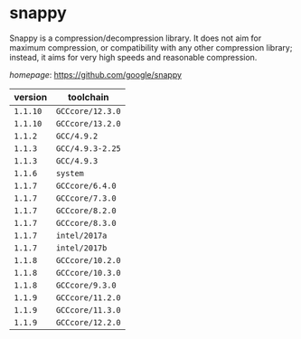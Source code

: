 # snappy

Snappy is a compression/decompression library. It does not aim for maximum compression, or compatibility with any other compression library; instead, it aims for very high speeds and reasonable compression.

*homepage*: <https://github.com/google/snappy>

version | toolchain
--------|----------
``1.1.10`` | ``GCCcore/12.3.0``
``1.1.10`` | ``GCCcore/13.2.0``
``1.1.2`` | ``GCC/4.9.2``
``1.1.3`` | ``GCC/4.9.3-2.25``
``1.1.3`` | ``GCC/4.9.3``
``1.1.6`` | ``system``
``1.1.7`` | ``GCCcore/6.4.0``
``1.1.7`` | ``GCCcore/7.3.0``
``1.1.7`` | ``GCCcore/8.2.0``
``1.1.7`` | ``GCCcore/8.3.0``
``1.1.7`` | ``intel/2017a``
``1.1.7`` | ``intel/2017b``
``1.1.8`` | ``GCCcore/10.2.0``
``1.1.8`` | ``GCCcore/10.3.0``
``1.1.8`` | ``GCCcore/9.3.0``
``1.1.9`` | ``GCCcore/11.2.0``
``1.1.9`` | ``GCCcore/11.3.0``
``1.1.9`` | ``GCCcore/12.2.0``
